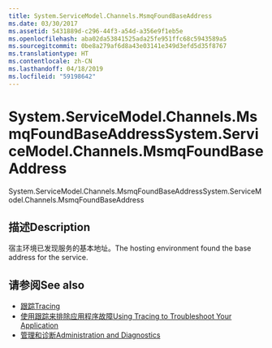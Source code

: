 ```yaml
---
title: System.ServiceModel.Channels.MsmqFoundBaseAddress
ms.date: 03/30/2017
ms.assetid: 5431889d-c296-44f3-a54d-a356e9f1eb5e
ms.openlocfilehash: aba02da53841525ada25fe951ffc68c5943589a5
ms.sourcegitcommit: 0be8a279af6d8a43e03141e349d3efd5d35f8767
ms.translationtype: HT
ms.contentlocale: zh-CN
ms.lasthandoff: 04/18/2019
ms.locfileid: "59198642"
---
```

# <a name="systemservicemodelchannelsmsmqfoundbaseaddress"></a><span data-ttu-id="d382d-102">System.ServiceModel.Channels.MsmqFoundBaseAddress</span><span class="sxs-lookup"><span data-stu-id="d382d-102">System.ServiceModel.Channels.MsmqFoundBaseAddress</span></span>
<span data-ttu-id="d382d-103">System.ServiceModel.Channels.MsmqFoundBaseAddress</span><span class="sxs-lookup"><span data-stu-id="d382d-103">System.ServiceModel.Channels.MsmqFoundBaseAddress</span></span>  
  
## <a name="description"></a><span data-ttu-id="d382d-104">描述</span><span class="sxs-lookup"><span data-stu-id="d382d-104">Description</span></span>  
 <span data-ttu-id="d382d-105">宿主环境已发现服务的基本地址。</span><span class="sxs-lookup"><span data-stu-id="d382d-105">The hosting environment found the base address for the service.</span></span>  
  
## <a name="see-also"></a><span data-ttu-id="d382d-106">请参阅</span><span class="sxs-lookup"><span data-stu-id="d382d-106">See also</span></span>

- [<span data-ttu-id="d382d-107">跟踪</span><span class="sxs-lookup"><span data-stu-id="d382d-107">Tracing</span></span>](../../../../../docs/framework/wcf/diagnostics/tracing/index.md)
- [<span data-ttu-id="d382d-108">使用跟踪来排除应用程序故障</span><span class="sxs-lookup"><span data-stu-id="d382d-108">Using Tracing to Troubleshoot Your Application</span></span>](../../../../../docs/framework/wcf/diagnostics/tracing/using-tracing-to-troubleshoot-your-application.md)
- [<span data-ttu-id="d382d-109">管理和诊断</span><span class="sxs-lookup"><span data-stu-id="d382d-109">Administration and Diagnostics</span></span>](../../../../../docs/framework/wcf/diagnostics/index.md)
